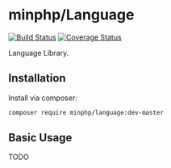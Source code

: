 # minphp/Language

[![Build Status](https://travis-ci.org/phillipsdata/minphp-language.svg?branch=master)](https://travis-ci.org/phillipsdata/minphp-language) [![Coverage Status](https://coveralls.io/repos/phillipsdata/minphp-language/badge.svg)](https://coveralls.io/r/phillipsdata/minphp-language)

Language Library.

## Installation

Install via composer:

```sh
composer require minphp/language:dev-master
```

## Basic Usage

TODO
